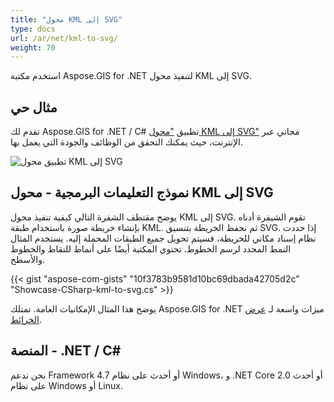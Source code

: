 ```yaml
---
title: "محول KML إلى SVG"
type: docs
url: /ar/net/kml-to-svg/
weight: 70
---
```


استخدم مكتبة Aspose.GIS for .NET لتنفيذ محول KML إلى SVG.

## **مثال حي**

تقدم لك Aspose.GIS for .NET / C# تطبيق ["محول KML إلى SVG"](https://products.aspose.app/gis/viewer/kml-to-svg) مجاني عبر الإنترنت، حيث يمكنك التحقق من الوظائف والجودة التي يعمل بها.

![تطبيق محول KML إلى SVG](viewer.png)

## **نموذج التعليمات البرمجية - محول KML إلى SVG**

يوضح مقتطف الشفرة التالي كيفية تنفيذ محول KML إلى SVG. تقوم الشيفرة أدناه بإنشاء خريطة صورة باستخدام طبقة KML. ثم نحفظ الخريطة بتنسيق SVG. إذا حددت نظام إسناد مكاني للخريطة، فسيتم تحويل جميع الطبقات المحملة إليه.
يستخدم المثال النمط المحدد لرسم الخطوط. تحتوي المكتبة أيضًا على أنماط للنقاط والخطوط والأسطح.

{{< gist "aspose-com-gists" "10f3783b9581d10bc69dbada42705d2c" "Showcase-CSharp-kml-to-svg.cs" >}}

يوضح هذا المثال الإمكانيات العامة. تمتلك Aspose.GIS for .NET ميزات واسعة لـ [عرض الخرائط](https://docs.aspose.com/gis/net/map-rendering/).

## **المنصة - ‎.NET / C#‎**

نحن ندعم Framework 4.7 أو أحدث على نظام Windows، و .NET Core 2.0 أو أحدث على نظام Windows أو Linux.
